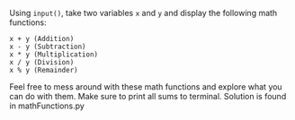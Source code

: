 Using `input()`, take two variables `x` and `y` and display the following math functions:
```
x + y (Addition)
x - y (Subtraction)
x * y (Multiplication)
x / y (Division)
x % y (Remainder)
```
Feel free to mess around with these math functions and explore what you can do with them. Make sure to print all sums to terminal.
Solution is found in mathFunctions.py
